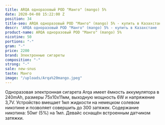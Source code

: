 ```yaml
---
title: ARQA одноразовый POD "Манго" (mango) 5%
date: 2020-04-08 15:22:00 Z
position: 34
title-seo: ARQA одноразовый POD "Манго" (mango) 5% - купить в Казахстане
descr: 'ARQA одноразовый POD "Манго" (mango) 5% - купить в Казахстане '
product-name: ARQA одноразовый POD "Манго" (mango) 5%
nicotine: 50
portions: "-"
gram: "-"
price: 2200
brand: Электронные сигареты
composition: "-"
strong: "-"
sale: new-snus
taste: Манго
image: "/uploads/Arqa%20mango.jpeg"
---
```


Одноразовая электронная сигарета Arqa имеет ёмкость аккумулятора в 240mAh, размеры 75х10х11мм, выходную мощность 6W и напряжение 3,7V. Устройство вмещает 1мл жидкости на немецком солевом никотине и позволяет совершить до 300 затяжек. Содержание никотина: 50мг (5%) на 1мл. Девайс оснащён встроенным датчиком затяжки.